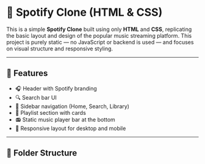 # 🎵 Spotify Clone (HTML & CSS)

This is a simple **Spotify Clone** built using only **HTML** and **CSS**, replicating the basic layout and design of the popular music streaming platform. This project is purely static — no JavaScript or backend is used — and focuses on visual structure and responsive styling.

---

## 🚀 Features

- 🎧 Header with Spotify branding
- 🔍 Search bar UI
- 📁 Sidebar navigation (Home, Search, Library)
- 🎵 Playlist section with cards
- 📻 Static music player bar at the bottom
- 📱 Responsive layout for desktop and mobile

---

## 📁 Folder Structure

